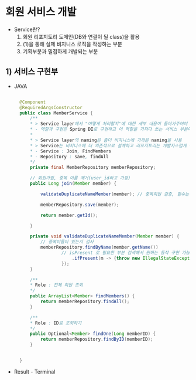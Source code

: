 <link href="../../githubCSS/style.css" rel="stylesheet">

# 회원 서비스 개발

- Service란?
  1. 회원 리포지토리 도메인(DB와 연결이 될 class)을 활용
  2. (1)을 통해 실제 비지니스 로직을 작성하는 부분
  3. 기획부분과 밀접하게 개발되는 부분

## 1) 서비스 구현부

- JAVA

  ```JAVA

    @Component
    @RequiredArgsConstructor
    public class MemberService {
        /**
        * > Service layer에서 "어떻게 처리할지"에 대한 세부 내용이 들어가주어야 함
        * - 역할과 구현은 Spring DI로 구현하고 이 역할을 가져다 쓰는 서비스 부분에서 처리를 추가로 해줌
        *
        * > Service layer의 naming은 좀더 비지니스에 가까운 naming을 사용
        * > Service는 비지니스에 더 의존적으로 설계하고 리포지토리는 개발자스럽게 구현
        * - Service : Join, FindMembers
        * - Repository : save, findAll
        */
        private final MemberRepository memberRepository;

        // 회원가입, 중복 이름 제거(user_id라고 가정)
        public Long join(Member member) {

            validateDuplicateNameMember(member); // 중복회원 검증, 함수는 하나의 일만 하도록 하기 위해 쪼개버림

            memberRepository.save(member);

            return member.getId();

        }

        private void validateDuplicateNameMember(Member member) {
            // 중복이름이 있는지 검사
            memberRepository.findByName(member.getName())
                    // isPresent 로 필요한 부분 검색해서 원하는 동작 구현 가능
                        .ifPresent(m -> {throw new IllegalStateException("이미 존재하는 회원 이름입니다.");
                    });
        }

        /**
        * Role : 전체 회원 조회
        */
        public ArrayList<Member> findMembers() {
            return memberRepository.findAll();
        }

        /**
        * Role : ID로 조회하기
        */
        public Optional<Member> findOne(Long memberID) {
            return memberRepository.findByID(memberID);
        }


    }

  ```

- Result - Terminal
  ```TEXT

  ```
